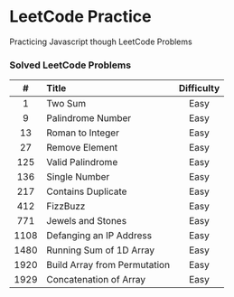 # LeetCode Practice

Practicing Javascript though LeetCode Problems

### Solved LeetCode Problems

| #    | Title                        | Difficulty |
| :--: | :--------------------------- | :--------: |
| 1    | Two Sum                      | Easy       |
| 9    | Palindrome Number            | Easy       |
| 13   | Roman to Integer             | Easy       |
| 27   | Remove Element               | Easy       |
| 125  | Valid Palindrome             | Easy       |
| 136  | Single Number                | Easy       |
| 217  | Contains Duplicate           | Easy       |
| 412  | FizzBuzz                     | Easy       |
| 771  | Jewels and Stones            | Easy       |
| 1108 | Defanging an IP Address      | Easy       |
| 1480 | Running Sum of 1D Array      | Easy       |
| 1920 | Build Array from Permutation | Easy       |
| 1929 | Concatenation of Array       | Easy       |

